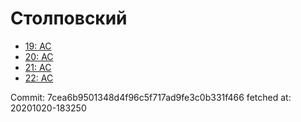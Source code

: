 # Столповский
- [19: AC](19.md)
- [20: AC](20.md)
- [21: AC](21.md)
- [22: AC](22.md)

Commit: 7cea6b9501348d4f96c5f717ad9fe3c0b331f466
 fetched at: 20201020-183250
